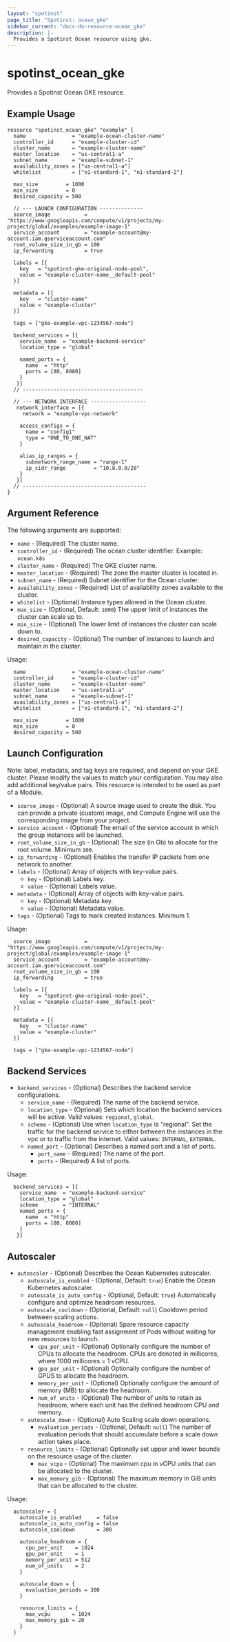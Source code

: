 ```yaml
---
layout: "spotinst"
page_title: "Spotinst: ocean_gke"
sidebar_current: "docs-do-resource-ocean_gke"
description: |-
  Provides a Spotinst Ocean resource using gke.
---
```


# spotinst\_ocean\_gke

Provides a Spotinst Ocean GKE resource.

## Example Usage

```hcl
resource "spotinst_ocean_gke" "example" {
  name               = "example-ocean-cluster-name"
  controller_id      = "example-cluster-id"
  cluster_name       = "example-cluster-name"
  master_location    = "us-central1-a"
  subnet_name        = "example-subnet-1"
  availability_zones = ["us-central1-a"]
  whitelist          = ["n1-standard-1", "n1-standard-2"]
  
  max_size         = 1000
  min_size         = 0
  desired_capacity = 500
 
  // --- LAUNCH CONFIGURATION --------------
  source_image           = "https://www.googleapis.com/compute/v1/projects/my-project/global/examples/example-image-1"
  service_account        = "example-account@my-account.iam.gserviceaccount.com"
  root_volume_size_in_gb = 100
  ip_forwarding          = true
 
  labels = [{
    key   = "spotinst-gke-original-node-pool",
    value = "example-cluster-name__default-pool"
  }]
 
  metadata = [{
    key   = "cluster-name"
    value = "example-cluster"
  }]
 
  tags = ["gke-example-vpc-1234567-node"]
 
  backend_services = [{
    service_name  = "example-backend-service"
    location_type = "global"
    
    named_ports = {
      name  = "http"
      ports = [80, 8080]
    }
   }]
  // ---------------------------------------
 
  // --- NETWORK INTERFACE ------------------
   network_interface = [{
     network = "example-vpc-network"
 
    access_configs = {
      name = "config1"
      type = "ONE_TO_ONE_NAT"
    }
 
    alias_ip_ranges = {
      subnetwork_range_name = "range-1"
      ip_cidr_range         = "10.8.0.0/20"
    }
   }]
  // ----------------------------------------
}
```

## Argument Reference

The following arguments are supported:

* `name` - (Required) The cluster name.
* `controller_id` - (Required) The ocean cluster identifier. Example: `ocean.k8s`
* `cluster_name` - (Required) The GKE cluster name.
* `master_location` - (Required) The zone the master cluster is located in. 
* `subnet_name` - (Required) Subnet identifier for the Ocean cluster.
* `availability_zones` - (Required) List of availability zones available to the cluster.
* `whitelist` - (Optional) Instance types allowed in the Ocean cluster.
* `max_size` - (Optional, Default: `1000`) The upper limit of instances the cluster can scale up to.
* `min_size` - (Optional) The lower limit of instances the cluster can scale down to.
* `desired_capacity` - (Optional) The number of instances to launch and maintain in the cluster.

Usage:

```hcl
  name               = "example-ocean-cluster-name"
  controller_id      = "example-cluster-id"
  cluster_name       = "example-cluster-name"
  master_location    = "us-central1-a"
  subnet_name        = "example-subnet-1"
  availability_zones = ["us-central1-a"]
  whitelist          = ["n1-standard-1", "n1-standard-2"]
  
  max_size         = 1000
  min_size         = 0
  desired_capacity = 500
```

<a id="launch-configuration"></a>
## Launch Configuration
Note: label, metadata, and tag keys are required, and depend on your GKE cluster. Please modify the values to match your configuration. You may also add additional key/value pairs. This resource is intended to be
used as part of a Module.

* `source_image` - (Optional) A source image used to create the disk. You can provide a private (custom) image, and Compute Engine will use the corresponding image from your project.
* `service_account` - (Optional) The email of the service account in which the group instances will be launched.
* `root_volume_size_in_gb` - (Optional) The size (in Gb) to allocate for the root volume. Minimum `100`.
* `ip_forwarding` - (Optional) Enables the transfer IP packets from one network to another.
* `labels` - (Optional) Array of objects with key-value pairs.
    * `key` - (Optional) Labels key.
    * `value` - (Optional) Labels value.
* `metadata` - (Optional) Array of objects with key-value pairs.
    * `key` - (Optional) Metadata key.
    * `value` - (Optional) Metadata value.
* `tags` - (Optional) Tags to mark created instances. Minimum 1.

Usage:

```hcl
  source_image           = "https://www.googleapis.com/compute/v1/projects/my-project/global/examples/example-image-1"
  service_account        = "example-account@my-account.iam.gserviceaccount.com"
  root_volume_size_in_gb = 100
  ip_forwarding          = true
 
  labels = [{
    key   = "spotinst-gke-original-node-pool",
    value = "example-cluster-name__default-pool"
  }]
 
  metadata = [{
    key   = "cluster-name"
    value = "example-cluster"
  }]
 
  tags = ["gke-example-vpc-1234567-node"]
```

<a id="backend-services"></a>
## Backend Services

* `backend_services` - (Optional) Describes the backend service configurations.
    * `service_name` - (Required) The name of the backend service.
    * `location_type` - (Optional) Sets which location the backend services will be active. Valid values: `regional`, `global`.
    * `scheme` - (Optional) Use when `location_type` is "regional". Set the traffic for the backend service to either between the instances in the vpc or to traffic from the internet. Valid values: `INTERNAL`, `EXTERNAL`.
    * `named_port` - (Optional) Describes a named port and a list of ports.
        * `port_name` - (Required) The name of the port.
        * `ports` - (Required) A list of ports.

Usage:
        
```hcl
  backend_services = [{
    service_name  = "example-backend-service"
    location_type = "global"
    scheme        = "INTERNAL"
    named_ports = {
      name  = "http"
      ports = [80, 8080]
    }
   }]
```

<a id="autoscaler"></a>
## Autoscaler

* `autoscaler` - (Optional) Describes the Ocean Kubernetes autoscaler.
    * `autoscale_is_enabled` - (Optional, Default: `true`) Enable the Ocean Kubernetes autoscaler.
    * `autoscale_is_auto_config` - (Optional, Default: `true`) Automatically configure and optimize headroom resources.
    * `autoscale_cooldown` - (Optional, Default: `null`) Cooldown period between scaling actions.
    * `autoscale_headroom` - (Optional) Spare resource capacity management enabling fast assignment of Pods without waiting for new resources to launch.
        * `cpu_per_unit` - (Optional) Optionally configure the number of CPUs to allocate the headroom. CPUs are denoted in millicores, where 1000 millicores = 1 vCPU.
        * `gpu_per_unit` - (Optional) Optionally configure the number of GPUS to allocate the headroom.
        * `memory_per_unit` - (Optional) Optionally configure the amount of memory (MB) to allocate the headroom.
        * `num_of_units` - (Optional) The number of units to retain as headroom, where each unit has the defined headroom CPU and memory.
    * `autoscale_down` - (Optional) Auto Scaling scale down operations.
        * `evaluation_periods` - (Optional, Default: `null`) The number of evaluation periods that should accumulate before a scale down action takes place.
    * `resource_limits` - (Optional) Optionally set upper and lower bounds on the resource usage of the cluster.
        * `max_vcpu` - (Optional) The maximum cpu in vCPU units that can be allocated to the cluster.
        * `max_memory_gib` - (Optional) The maximum memory in GiB units that can be allocated to the cluster.

Usage:

```hcl
  autoscaler = {
    autoscale_is_enabled     = false
    autoscale_is_auto_config = false
    autoscale_cooldown       = 300

    autoscale_headroom = {
      cpu_per_unit    = 1024
      gpu_per_unit    = 1
      memory_per_unit = 512
      num_of_units    = 2
    }

    autoscale_down = {
      evaluation_periods = 300
    }

    resource_limits = {
      max_vcpu       = 1024
      max_memory_gib = 20
    }
  }
```
